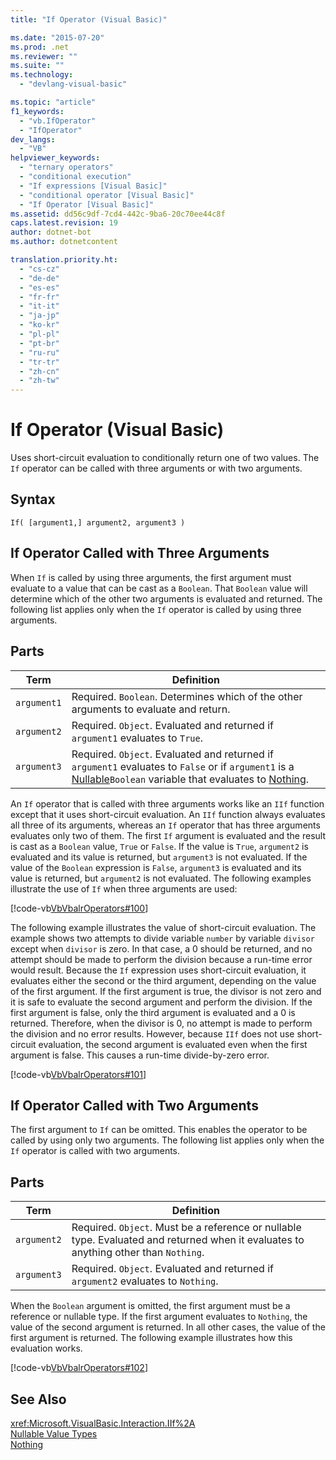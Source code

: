 ```yaml
---
title: "If Operator (Visual Basic)"

ms.date: "2015-07-20"
ms.prod: .net
ms.reviewer: ""
ms.suite: ""
ms.technology: 
  - "devlang-visual-basic"

ms.topic: "article"
f1_keywords: 
  - "vb.IfOperator"
  - "IfOperator"
dev_langs: 
  - "VB"
helpviewer_keywords: 
  - "ternary operators"
  - "conditional execution"
  - "If expressions [Visual Basic]"
  - "conditional operator [Visual Basic]"
  - "If Operator [Visual Basic]"
ms.assetid: dd56c9df-7cd4-442c-9ba6-20c70ee44c8f
caps.latest.revision: 19
author: dotnet-bot
ms.author: dotnetcontent

translation.priority.ht: 
  - "cs-cz"
  - "de-de"
  - "es-es"
  - "fr-fr"
  - "it-it"
  - "ja-jp"
  - "ko-kr"
  - "pl-pl"
  - "pt-br"
  - "ru-ru"
  - "tr-tr"
  - "zh-cn"
  - "zh-tw"
---
```

# If Operator (Visual Basic)
Uses short-circuit evaluation to conditionally return one of two values. The `If` operator can be called with three arguments or with two arguments.  
  
## Syntax  
  
```  
If( [argument1,] argument2, argument3 )  
```  
  
## If Operator Called with Three Arguments  
 When `If` is called by using three arguments, the first argument must evaluate to a value that can be cast as a `Boolean`. That `Boolean` value will determine which of the other two arguments is evaluated and returned. The following list applies only when the `If` operator is called by using three arguments.  
  
## Parts  
  
|Term|Definition|  
|---|---|  
|`argument1`|Required. `Boolean`. Determines which of the other arguments to evaluate and return.|  
|`argument2`|Required. `Object`. Evaluated and returned if `argument1` evaluates to `True`.|  
|`argument3`|Required. `Object`. Evaluated and returned if `argument1` evaluates to `False` or if `argument1` is a [Nullable](../../../visual-basic/programming-guide/language-features/data-types/nullable-value-types.md)`Boolean` variable that evaluates to [Nothing](../../../visual-basic/language-reference/nothing.md).|  
  
 An `If` operator that is called with three arguments works like an `IIf` function except that it uses short-circuit evaluation. An `IIf` function always evaluates all three of its arguments, whereas an `If` operator that has three arguments evaluates only two of them. The first `If` argument is evaluated and the result is cast as a `Boolean` value, `True` or `False`. If the value is `True`, `argument2` is evaluated and its value is returned, but `argument3` is not evaluated. If the value of the `Boolean` expression is `False`, `argument3` is evaluated and its value is returned, but `argument2` is not evaluated. The following examples illustrate the use of `If` when three arguments are used:  
  
 [!code-vb[VbVbalrOperators#100](../../../visual-basic/language-reference/operators/codesnippet/VisualBasic/if-operator_1.vb)]  
  
 The following example illustrates the value of short-circuit evaluation. The example shows two attempts to divide variable `number` by variable `divisor` except when `divisor` is zero. In that case, a 0 should be returned, and no attempt should be made to perform the division because a run-time error would result. Because the `If` expression uses short-circuit evaluation, it evaluates either the second or the third argument, depending on the value of the first argument. If the first argument is true, the divisor is not zero and it is safe to evaluate the second argument and perform the division. If the first argument is false, only the third argument is evaluated and a 0 is returned. Therefore, when the divisor is 0, no attempt is made to perform the division and no error results. However, because `IIf` does not use short-circuit evaluation, the second argument is evaluated even when the first argument is false. This causes a run-time divide-by-zero error.  
  
 [!code-vb[VbVbalrOperators#101](../../../visual-basic/language-reference/operators/codesnippet/VisualBasic/if-operator_2.vb)]  
  
## If Operator Called with Two Arguments  
 The first argument to `If` can be omitted. This enables the operator to be called by using only two arguments. The following list applies only when the `If` operator is called with two arguments.  
  
## Parts  
  
|Term|Definition|  
|---|---|  
|`argument2`|Required. `Object`. Must be a reference or nullable type. Evaluated and returned when it evaluates to anything other than `Nothing`.|  
|`argument3`|Required. `Object`. Evaluated and returned if `argument2` evaluates to `Nothing`.|  
  
 When the `Boolean` argument is omitted, the first argument must be a reference or nullable type. If the first argument evaluates to `Nothing`, the value of the second argument is returned. In all other cases, the value of the first argument is returned. The following example illustrates how this evaluation works.  
  
 [!code-vb[VbVbalrOperators#102](../../../visual-basic/language-reference/operators/codesnippet/VisualBasic/if-operator_3.vb)]  
  
## See Also  
 <xref:Microsoft.VisualBasic.Interaction.IIf%2A>   
 [Nullable Value Types](../../../visual-basic/programming-guide/language-features/data-types/nullable-value-types.md)   
 [Nothing](../../../visual-basic/language-reference/nothing.md)
